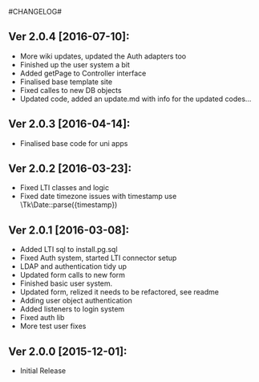 #CHANGELOG#

Ver 2.0.4 [2016-07-10]:
-------------------------------
 - More wiki updates, updated the Auth adapters too
 - Finished up the user system a bit
 - Added getPage to Controller interface
 - Finalised base template site
 - Fixed calles to new DB objects
 - Updated code, added an update.md with info for the updated codes...


Ver 2.0.3 [2016-04-14]:
-------------------------------
 - Finalised base code for uni apps


Ver 2.0.2 [2016-03-23]:
-------------------------------
 - Fixed LTI classes and logic
 - Fixed date timezone issues with timestamp use \Tk\Date::parse({timestamp})


Ver 2.0.1 [2016-03-08]:
-------------------------------
 - Added LTI sql to install.pg.sql
 - Fixed Auth system, started LTI connector setup
 - LDAP and authentication tidy up
 - Updated form calls to new form
 - Finished basic user system.
 - Updated form, relized it needs to be refactored, see readme
 - Adding user object authentication
 - Added listeners to login system
 - Fixed auth lib
 - More test user fixes


Ver 2.0.0 [2015-12-01]:
-------------------------------
 - Initial Release

